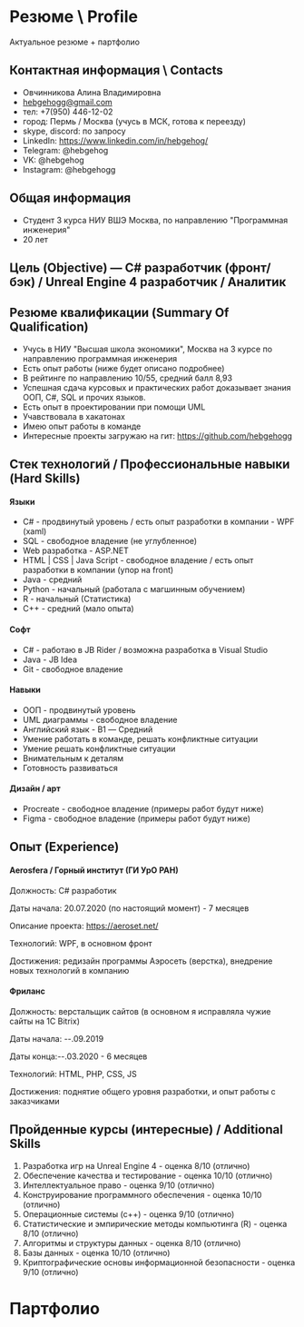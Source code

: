 # Резюме \ Profile
Актуальное резюме + партфолио

## Контактная информация \ Contacts

- Овчинникова Алина Владимировна
- hebgehogg@gmail.com
- тел: +7(950) 446-12-02
- город: Пермь / Москва (учусь в МСК, готова к переезду)  
- skype, discord: по запросу
- LinkedIn: https://www.linkedin.com/in/hebgehog/
- Telegram: @hebgehog
- VK: @hebgehog
- Instagram: @hebgehogg

## Общая информация

- Студент 3 курса НИУ ВШЭ Москва, по направлению "Программная инженерия"
- 20 лет

## Цель (Objective) — C# разработчик (фронт/бэк) / Unreal Engine 4 разработчик / Аналитик

## Резюме квалификации (Summary Of Qualification) 

* Учусь в НИУ "Высшая школа экономики", Москва на 3 курсе по направлению программная инженерия
* Есть опыт работы (ниже будет описано подробнее)
* В рейтинге по направлению 10/55, средний балл 8,93
* Успешная сдача курсовых и практических работ доказывает знания ООП, С#, SQL и прочих языков.
* Есть опыт в проектировании при помощи UML
* Учавствовала в хакатонах 
* Имею опыт работы в команде
* Интересные проекты загружаю на гит: https://github.com/hebgehogg

## Стек технологий / Профессиональные навыки (Hard Skills)

#### Языки

* С# - продвинутый уровень / есть опыт разработки в компании - WPF (xaml)
* SQL - свободное владение (не углубленное)
* Web разработка - ASP.NET
* HTML | CSS | Java Script - свободное владение / есть опыт разработки в компании (упор на front)
* Java - средний
* Python - начальный (работала с магшинным обучением)
* R - начальный (Статистика)
* C++ - средний (мало опыта)

#### Софт

* C# - работаю в JB Rider / возможна разработка в Visual Studio
* Java - JB Idea
* Git - свободное владение 

#### Навыки

* ООП - продвинутый уровень
* UML диаграммы - свободное владение 
* Английский язык - B1 — Средний
* Умение работать в команде, решать конфликтные ситуации
* Умение решать конфликтные ситуации
* Внимательным к деталям
* Готовность развиваться

#### Дизайн / арт

* Procreate -  свободное владение (примеры работ будут ниже)
* Figma -  свободное владение (примеры работ будут ниже)


## Опыт (Experience)

#### Aerosfera / Горный институт (ГИ УрО РАН)

Должность: С# разработик 

Даты начала: 20.07.2020 (по настоящий момент) - 7 месяцев

Описание проекта: https://aeroset.net/

Технологий: WPF, в основном фронт

Достижения: редизайн программы Аэросеть (верстка), внедрение новых технологий в компанию 

#### Фриланс
Должность: верстальщик сайтов (в основном я исправляла чужие сайты на 1C Bitrix) 

Даты начала: --.09.2019 

Даты конца:--.03.2020 - 6 месяцев

Технологий: HTML, PHP, CSS, JS

Достижения: поднятие общего уровня разработки, и опыт работы с заказчиками

## Пройденные курсы (интересные) / Additional Skills

1. Разработка игр на Unreal Engine 4 - оценка 8/10 (отлично)
2. Обеспечение качества и тестирование - оценка 10/10 (отлично)
3. Интеллектуальное право - оценка 9/10 (отлично)
4. Конструирование программного обеспечения - оценка 10/10 (отлично)
5. Операционные системы (c++) - оценка 9/10 (отлично)
6. Статистические и эмпирические методы компьютинга (R) - оценка 8/10 (отлично)
7. Алгоритмы и структуры данных - оценка 8/10 (отлично)
8. Базы данных - оценка 10/10 (отлично)
9. Криптографические основы информационной безопасности - оценка 9/10 (отлично)

# Партфолио
